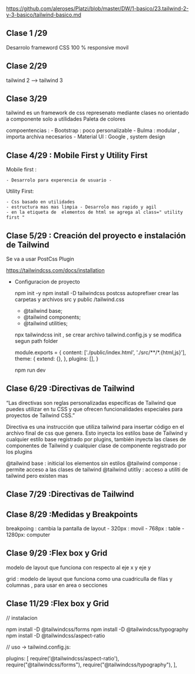 https://github.com/aleroses/Platzi/blob/master/DW/1-basico/23.tailwind-2-y-3-basico/tailwind-basico.md

## Clase 1 /29

Desarrolo frameword CSS
100 % responsive movil

## Clase 2/29

tailwind 2 --> tailwind 3

## Clase 3/29

tailwind es un framework de css
represenato mediante clases
no orientado a componente solo a utilidades
Paleta de colores

compoentencias : - Bootstrap : poco personalizable - Bulma : modular , importa archiva necesarios - Material UI : Google , system design

## Clase 4/29 : Mobile First y Utility First

Mobile first :

    - Desarrolo para experencia de usuario -

Utility First:

    - Css basado en utilidades
    - estructura mas mas limpia - Desarrolo mas rapido y agil
    - en la etiqueta de  elementos de html se agrega al class=" utility first "

## Clase 5/29 : Creación del proyecto e instalación de Tailwind

Se va a usar PostCss Plugin

https://tailwindcss.com/docs/installation

- Configuracion de proyecto

  npm init -y
  npm install -D tailwindcss postcss autoprefixer
  crear las carpetas y archivos src y public /tailwind.css

  - @tailwind base;
  - @tailwind components;
  - @tailwind utilities;

  npx tailwindcss init , se crear archivo tailwind.config.js y se modifica segun path folder

  module.exports = {
  content: ['./public/index.html', './src/**/*.{html,js}'],
  theme: {
  extend: {},
  },
  plugins: [],
  }

  npm run dev

## Clase 6/29 :Directivas de Tailwind

“Las directivas son reglas personalizadas específicas de Tailwind que puedes utilizar en tu CSS y que ofrecen funcionalidades especiales para proyectos de Tailwind CSS.”

Directiva es una instrucción que utiliza tailwind para insertar código en el archivo final de css que genera. Esto inyecta los estilos base de Tailwind y cualquier estilo base registrado por plugins, también inyecta las clases de componentes de Tailwind y cualquier clase de componente registrado por los plugins

@tailwind base : initicial los elementos sin estilos
@tailwind componse : permite acceso a las clases de tailwind
@tailwind utitliy : acceso a utiliti de tailwind
pero existen mas

## Clase 7/29 :Directivas de Tailwind

## Clase 8/29 :Medidas y Breakpoints

breakpoing : cambia la pantalla de layout - 320px : movil - 768px : table - 1280px: computer

## Clase 9/29 :Flex box y Grid

modelo de layout que funciona con respecto al eje x y eje y

grid : modelo de layout que funciona como una cuadriculla de filas y columnas , para usar en area o secciones

## Clase 11/29 :Flex box y Grid

// instalacion

npm install -D @tailwindcss/forms
npm install -D @tailwindcss/typography
npm install -D @tailwindcss/aspect-ratio

// uso -> tailwind.config.js:

plugins: [
require('@tailwindcss/aspect-ratio'),
require("@tailwindcss/forms"),
require("@tailwindcss/typography"),
],
